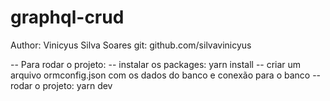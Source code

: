 # graphql-crud

Author: Vinicyus Silva Soares
git: github.com/silvavinicyus


-- Para rodar o projeto:
    -- instalar os packages: yarn install
    -- criar um arquivo ormconfig.json com os dados do banco e conexão para o banco
    -- rodar o projeto: yarn dev
